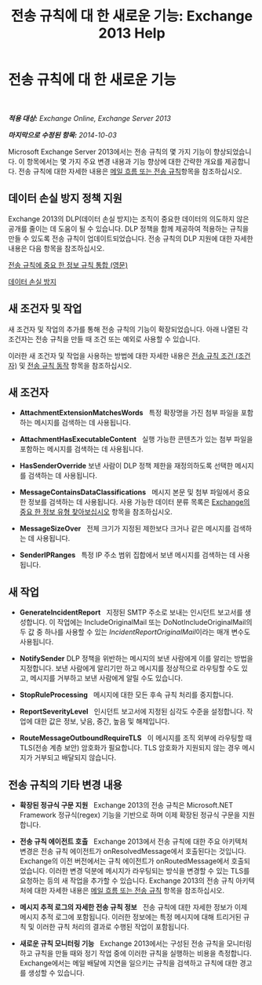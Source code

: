 ﻿---
title: '전송 규칙에 대 한 새로운 기능: Exchange 2013 Help'
TOCTitle: 전송 규칙에 대 한 새로운 기능
ms:assetid: 0c2fc0b5-3cd2-4d79-aa2b-0c7622ae15a8
ms:mtpsurl: https://technet.microsoft.com/ko-kr/library/JJ150483(v=EXCHG.150)
ms:contentKeyID: 50482482
ms.date: 05/22/2018
mtps_version: v=EXCHG.150
ms.translationtype: MT
---

# 전송 규칙에 대 한 새로운 기능

 

_**적용 대상:** Exchange Online, Exchange Server 2013_

_**마지막으로 수정된 항목:** 2014-10-03_

Microsoft Exchange Server 2013에서는 전송 규칙의 몇 가지 기능이 향상되었습니다. 이 항목에서는 몇 가지 주요 변경 내용과 기능 향상에 대한 간략한 개요를 제공합니다. 전송 규칙에 대한 자세한 내용은 [메일 흐름 또는 전송 규칙](mail-flow-rules-transport-rules-in-exchange-2013-exchange-2013-help.md)항목을 참조하십시오.

## 데이터 손실 방지 정책 지원

Exchange 2013의 DLP(데이터 손실 방지)는 조직이 중요한 데이터의 의도하지 않은 공개를 줄이는 데 도움이 될 수 있습니다. DLP 정책을 함께 제공하여 적용하는 규칙을 만들 수 있도록 전송 규칙이 업데이트되었습니다. 전송 규칙의 DLP 지원에 대한 자세한 내용은 다음 항목을 참조하십시오.

[전송 규칙에 중요 한 정보 규칙 통합 (영문)](integrating-sensitive-information-rules-with-transport-rules-exchange-2013-help.md)

[데이터 손실 방지](technical-overview-of-dlp-data-loss-prevention-in-exchange.md)

## 새 조건자 및 작업

새 조건자 및 작업의 추가를 통해 전송 규칙의 기능이 확장되었습니다. 아래 나열된 각 조건자는 전송 규칙을 만들 때 조건 또는 예외로 사용할 수 있습니다.

이러한 새 조건자 및 작업을 사용하는 방법에 대한 자세한 내용은 [전송 규칙 조건 (조건자)](mail-flow-rule-conditions-and-exceptions-predicates-in-exchange-2013-exchange-2013-help.md) 및 [전송 규칙 동작](mail-flow-rule-actions-in-exchange-2013-exchange-2013-help.md) 항목을 참조하십시오.

## 새 조건자

  -  
    **AttachmentExtensionMatchesWords**   특정 확장명을 가진 첨부 파일을 포함하는 메시지를 검색하는 데 사용됩니다.

  -  
    **AttachmentHasExecutableContent**   실행 가능한 콘텐츠가 있는 첨부 파일을 포함하는 메시지를 검색하는 데 사용됩니다.

  -  
    **HasSenderOverride** 보낸 사람이 DLP 정책 제한을 재정의하도록 선택한 메시지를 검색하는 데 사용됩니다.

  -  
    **MessageContainsDataClassifications**   메시지 본문 및 첨부 파일에서 중요한 정보를 검색하는 데 사용됩니다. 사용 가능한 데이터 분류 목록은 [Exchange의 중요 한 정보 유형 찾아보십시오](what-the-sensitive-information-types-in-exchange-look-for-exchange-online-help.md) 항목을 참조하십시오.

  -  
    **MessageSizeOver**   전체 크기가 지정된 제한보다 크거나 같은 메시지를 검색하는 데 사용됩니다.

  -  
    **SenderIPRanges**   특정 IP 주소 범위 집합에서 보낸 메시지를 검색하는 데 사용됩니다.

## 새 작업

  -  
    **GenerateIncidentReport**   지정된 SMTP 주소로 보내는 인시던트 보고서를 생성합니다. 이 작업에는 IncludeOriginalMail 또는 DoNotIncludeOriginalMail의 두 값 중 하나를 사용할 수 있는 *IncidentReportOriginalMail*이라는 매개 변수도 사용됩니다.

  -  
    **NotifySender** DLP 정책을 위반하는 메시지의 보낸 사람에게 이를 알리는 방법을 지정합니다. 보낸 사람에게 알리기만 하고 메시지를 정상적으로 라우팅할 수도 있고, 메시지를 거부하고 보낸 사람에게 알릴 수도 있습니다.

  -  
    **StopRuleProcessing**   메시지에 대한 모든 후속 규칙 처리를 중지합니다.

  -  
    **ReportSeverityLevel**   인시던트 보고서에 지정된 심각도 수준을 설정합니다. 작업에 대한 값은 정보, 낮음, 중간, 높음 및 해제입니다.

  -  
    **RouteMessageOutboundRequireTLS**   이 메시지를 조직 외부에 라우팅할 때 TLS(전송 계층 보안) 암호화가 필요합니다. TLS 암호화가 지원되지 않는 경우 메시지가 거부되고 배달되지 않습니다.

## 전송 규칙의 기타 변경 내용

  - **확장된 정규식 구문 지원**   Exchange 2013의 전송 규칙은 Microsoft.NET Framework 정규식(regex) 기능을 기반으로 하며 이제 확장된 정규식 구문을 지원합니다.

  - **전송 규칙 에이전트 호출**   Exchange 2013에서 전송 규칙에 대한 주요 아키텍처 변경은 전송 규칙 에이전트가 onResolvedMessage에서 호출된다는 것입니다. Exchange의 이전 버전에서는 규칙 에이전트가 onRoutedMessage에서 호출되었습니다. 이러한 변경 덕분에 메시지가 라우팅되는 방식을 변경할 수 있는 TLS를 요청하는 등의 새 작업을 추가할 수 있습니다. Exchange 2013의 전송 규칙 아키텍처에 대한 자세한 내용은 [메일 흐름 또는 전송 규칙](mail-flow-rules-transport-rules-in-exchange-2013-exchange-2013-help.md) 항목을 참조하십시오.

  - **메시지 추적 로그의 자세한 전송 규칙 정보**   전송 규칙에 대한 자세한 정보가 이제 메시지 추적 로그에 포함됩니다. 이러한 정보에는 특정 메시지에 대해 트리거된 규칙 및 이러한 규칙 처리의 결과로 수행된 작업이 포함됩니다.

  - **새로운 규칙 모니터링 기능**   Exchange 2013에서는 구성된 전송 규칙을 모니터링하고 규칙을 만들 때와 정기 작업 중에 이러한 규칙을 실행하는 비용을 측정합니다. Exchange에서는 메일 배달에 지연을 일으키는 규칙을 검색하고 규칙에 대한 경고를 생성할 수 있습니다.

